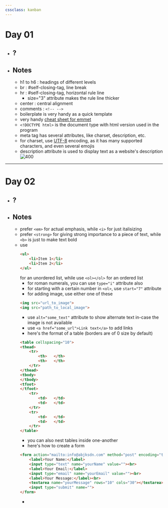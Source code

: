 ```yaml
---
cssclass: kanban
---
```

# Day 01
- ## ?
- ## Notes
  - h1 to h6 : headings of different levels
  - br : #self-closing-tag, line break
  - hr : #self-closing-tag, horizontal rule line
    - size="3" attribute makes the rule line thicker
  - center : central alignment
  - comments : ```<!-- -->```
  - boilerplate is very handy as a quick template
  - very handy [cheat sheet for emmet](https://docs.emmet.io/cheat-sheet/)
  - ```<!DOCTYPE html>``` is the document type with html version used in the program
  - meta tag has several attributes, like charset, description, etc.
  - for charset, use [UTF-8](https://unicode-table.com/en/) encoding, as it has many supported characters, and even several emojis
  - description attribute is used to display text as a website's description
    ![400](https://i.imgur.com/azS3Utl.png)

---

# Day 02
- ## ?
- ## Notes
  - prefer ```<em>``` for actual emphasis, while ```<i>``` for just italisizing
  - prefer ```<strong>``` for giving strong importance to a piece of text, while ```<b>``` is just to make text bold
  - use
    ```html
	<ul>
	    <li>Item 1</li>
		<li>Item 2</li>
    </ul>
    ```
	for an unordered list, while use ```<ol></ol>``` for an ordered list
	- for roman numerals, you can use ```type="i"``` attribute also
	- for starting with a certain number in ```<ol>```, use ```start="7"``` attribute
	- for adding image, use either one of these
	```html
	<img src="url_to_image">
	<img src="path_to_local_image">
	```
	- use ```alt="some_text"```  attribute to show alternate text in-case the image is not available
	- use ```<a href="some_url">Link text</a>``` to add links
	- here's the format of a table (borders are of 0 size by default)
	```html
	<table cellspacing="10">
	<thead>
		<tr>
			<th>   </th>
			<th>   </th>
		</tr>
	</thead>
	<tbody>
	</tbody>
	<tfoot>
	</tfoot>
		<tr>
			<td>   </td>
			<td>   </td>
		</tr>
		<tr>
			<td>   </td>
			<td>   </td>
		</tr>
	</table>
	```
	- you can also nest tables inside one-another
	- here's how to create a form
	```html
	<form action="mailto:info@abjksdn.com" method="post" encoding="text/plain">
		<label>Your Name:</label>
		<input type="text" name="yourName" value=""><br>
		<label>Your Email:</label>
		<input type="email" name="yourEmail" value=""><br>
		<label>Your Message:</label><br>
		<textarea name="yourMessage" rows="10" cols="30"></textarea><br>
		<input type="submit" name="">
	</form>
	```
	- 